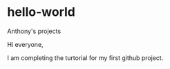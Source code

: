 # hello-world
Anthony's projects

Hi everyone,

I am completing the turtorial for my first github project.
